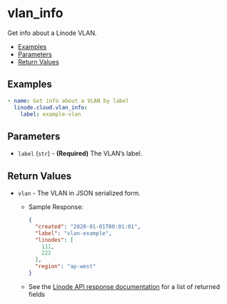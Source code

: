 # vlan_info

Get info about a Linode VLAN.


- [Examples](#examples)
- [Parameters](#parameters)
- [Return Values](#return-values)

## Examples

```yaml
- name: Get info about a VLAN by label
  linode.cloud.vlan_info:
    label: example-vlan
```


## Parameters



- `label` (`str`) - **(Required)** The VLAN’s label.  


## Return Values

- `vlan` - The VLAN in JSON serialized form.

    - Sample Response:
        ```json
        {
          "created": "2020-01-01T00:01:01",
          "label": "vlan-example",
          "linodes": [
            111,
            222
          ],
          "region": "ap-west"
        }
        ```
    - See the [Linode API response documentation](https://www.linode.com/docs/api/networking/#vlans-list__response-samples) for a list of returned fields


